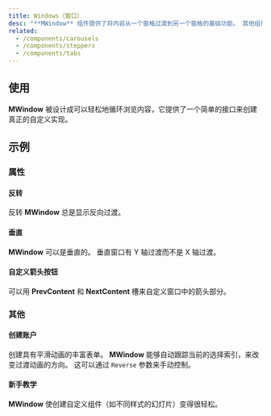 ```yaml
---
title: Windows（窗口）
desc: "**MWindow** 组件提供了将内容从一个窗格过渡到另一个窗格的基础功能。 其他组件如 **MTabs**、**MCarousel** 和  **MStepper** 使用此组件作为其核心。"
related:
  - /components/carousels
  - /components/steppers
  - /components/tabs
---
```


## 使用

**MWindow** 被设计成可以轻松地循环浏览内容，它提供了一个简单的接口来创建真正的自定义实现。

<masa-example file="Examples.components.windows.Usage"></masa-example>

## 示例

### 属性

#### 反转

反转 **MWindow** 总是显示反向过渡。

<masa-example file="Examples.components.windows.Reverse"></masa-example>

#### 垂直

**MWindow** 可以是垂直的。 垂直窗口有 Y 轴过渡而不是 X 轴过渡。

<masa-example file="Examples.components.windows.Vertical"></masa-example>

#### 自定义箭头按钮

可以用 **PrevContent** 和 **NextContent** 槽来自定义窗口中的箭头部分。

<masa-example file="Examples.components.windows.CustomizedArrows"></masa-example>

### 其他

#### 创建账户

创建具有平滑动画的丰富表单。 **MWindow** 能够自动跟踪当前的选择索引，来改变过渡动画的方向。 这可以通过 `Reverse` 参数来手动控制。

<masa-example file="Examples.components.windows.AccountCreation"></masa-example>

#### 新手教学

**MWindow** 使创建自定义组件（如不同样式的幻灯片）变得很轻松。

<masa-example file="Examples.components.windows.Onboarding"></masa-example>